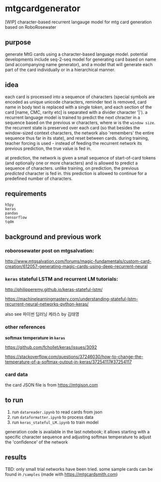 # mtgcardgenerator

[WIP] character-based recurrent langauge model for mtg card generation based on RoboRosewater

## purpose

generate MtG cards using a character-based language model. potential developments include seq-2-seq model for generating card based on name (and accompanying name generator), and a model that will generate each part of the card individually or in a hierarchical manner.

## idea

each card is processed into a sequence of characters (special symbols are encoded as unique unicode characters, reminder text is removed, card name in body text is replaced with a single token, and each section of the card [name, CMC, rarity etc] is separated with a divider character '|'). a recurrent language model is trained to predict the next chracter in a sequence based on the previous *w* characters, where *w* is the `window size`. the recurrent state is preserved over each card (so that besides the window-sized context characters, the network also 'remembers' the entire sequence thus far in its state), and reset between cards. during training, teacher forcing is used - instead of feeding the recurrent network its previous prediction, the true value is fed in.

at prediction, the network is given a small sequence of start-of-card tokens (and optionally one or more characters) and is allowed to predict a sequence of characters. unlike training, on prediction, the previous *predicted* character is fed in. this prediction is allowed to continue for a predefined number of characters.

## requirements
```
h5py
keras
pandas
tensorflow
tqdm
```

## background and previous work

### roborosewater post on mtgsalvation:
http://www.mtgsalvation.com/forums/magic-fundamentals/custom-card-creation/612057-generating-magic-cards-using-deep-recurrent-neural

### `keras` stateful LSTM and recurrent LM tutorials:

http://philipperemy.github.io/keras-stateful-lstm/

https://machinelearningmastery.com/understanding-stateful-lstm-recurrent-neural-networks-python-keras/

also see 파이썬 딥러닝 케라스 by 김태영

### other references

**softmax temperature in `keras`**

https://github.com/fchollet/keras/issues/3092

https://stackoverflow.com/questions/37246030/how-to-change-the-temperature-of-a-softmax-output-in-keras/37254117#37254117

### card data

the card JSON file is from https://mtgjson.com

## to run

1. run `datareader.ipynb` to read cards from json
2. run `dataformatter.ipynb` to process data
3. run `keras_stateful_LM.ipynb` to train model

generation code is available in the last notebook; it allows starting with a specific character sequence and adjusting softmax temperature to adjust the 'confidence' of the network

## results

TBD: only small trial networks have been tried. some sample cards can be found in `/samples` (made with https://mtgcardsmith.com)




